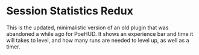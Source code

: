 # Session Statistics Redux

This is the updated, minimalistic version of an old plugin that was abandoned a while ago for PoeHUD. It shows an experience bar and time it will takes to level, and how many runs are needed to level up, as well as a timer.

